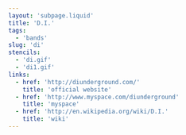 ```yaml
---
layout: 'subpage.liquid'
title: 'D.I.'
tags:
  - 'bands'
slug: 'di'
stencils:
  - 'di.gif'
  - 'di1.gif'
links:
  - href: 'http://diunderground.com/'
    title: 'official website'
  - href: 'http://www.myspace.com/diunderground'
    title: 'myspace'
  - href: 'http://en.wikipedia.org/wiki/D.I.'
    title: 'wiki'
---
```

